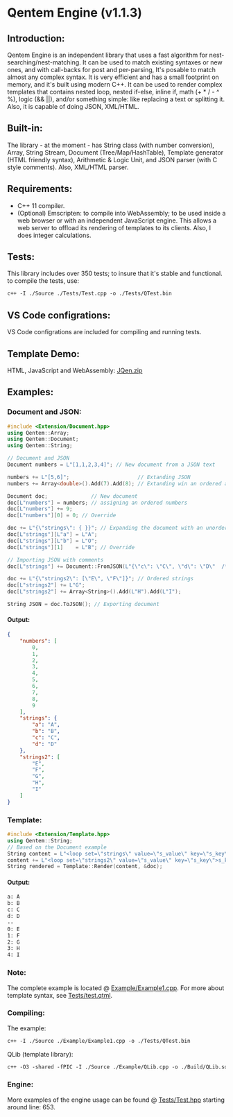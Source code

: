 # Qentem Engine (v1.1.3)

## Introduction:
Qentem Engine is an independent library that uses a fast algorithm for nest-searching/nest-matching. It can be used to match existing syntaxes or new ones, and with call-backs for post and per-parsing, It's posable to match almost any complex syntax. It is very efficient and has a small footprint on memory, and it's built using modern C++. It can be used to render complex templates that contains nested loop, nested if-else, inline if, math (+ * / - ^ %), logic (&& ||), and/or something simple: like replacing a text or splitting it. Also, it is capable of doing JSON, XML/HTML.

## Built-in:
The library - at the moment - has String class (with number conversion), Array, String Stream, Document (Tree/Map/HashTable), Template generator (HTML friendly syntax), Arithmetic & Logic Unit, and JSON parser (with C style comments). Also, XML/HTML parser.

## Requirements:
* C++ 11 compiler.
* (Optional) Emscripten: to compile into WebAssembly; to be used inside a web browser or with an independent JavaScript engine. This allows a web server to offload its rendering of templates to its clients. Also, I does integer calculations.

## Tests:
This library includes over 350 tests; to insure that it's stable and functional. to compile the tests, use:
```txt
c++ -I ./Source ./Tests/Test.cpp -o ./Tests/QTest.bin
```

## VS Code configrations:
VS Code configrations are included for compiling and running tests.

## Template Demo:
HTML, JavaScript and WebAssembly: [JQen.zip](https://github.com/HaniAmmar/Qentem-Engine/releases/download/v1.1.1/JQen.zip)

## Examples:
### Document and JSON:
```cpp
#include <Extension/Document.hpp>
using Qentem::Array;
using Qentem::Document;
using Qentem::String;

// Document and JSON
Document numbers = L"[1,1,2,3,4]"; // New document from a JSON text

numbers += L"[5,6]";                      // Extanding JSON
numbers += Array<double>().Add(7).Add(8); // Extanding win an ordered array

Document doc;              // New document
doc[L"numbers"] = numbers; // assigning an ordered numbers
doc[L"numbers"] += 9;
doc[L"numbers"][0] = 0; // Override

doc += L"{\"strings\": { }}"; // Expanding the document with an unordered array
doc[L"strings"][L"a"] = L"A";
doc[L"strings"][L"b"] = L"O";
doc[L"strings"][1]    = L"B"; // Override

// Importing JSON with comments
doc[L"strings"] += Document::FromJSON(L"{\"c\": \"C\", \"d\": \"D\"  /* \"e\": \"E\" */}", true);

doc += L"{\"strings2\": [\"E\", \"F\"]}"; // Ordered strings
doc[L"strings2"] += L"G";
doc[L"strings2"] += Array<String>().Add(L"H").Add(L"I");

String JSON = doc.ToJSON(); // Exporting document
```
#### Output:
```json
{
    "numbers": [
        0,
        1,
        2,
        3,
        4,
        5,
        6,
        7,
        8,
        9
    ],
    "strings": {
        "a": "A",
        "b": "B",
        "c": "C",
        "d": "D"
    },
    "strings2": [
        "E",
        "F",
        "G",
        "H",
        "I"
    ]
}
```

### Template:
```cpp
#include <Extension/Template.hpp>
using Qentem::String;
// Based on the Document example
String content = L"<loop set=\"strings\" value=\"s_value\" key=\"s_key\">s_key: s_value\n</loop>--\n";
content += L"<loop set=\"strings2\" value=\"s_value\" key=\"s_key\">s_key: s_value\n</loop>";
String rendered = Template::Render(content, &doc);
```
#### Output:
```txt
a: A
b: B
c: C
d: D
--
0: E
1: F
2: G
3: H
4: I
```

### Note:
The complete example is located @ [Example/Example1.cpp](https://github.com/HaniAmmar/Qentem-Engine/blob/master/Example/Example1.cpp). For more about template syntax, see [Tests/test.qtml](https://github.com/HaniAmmar/Qentem-Engine/blob/master/Tests/test.qtml).


### Compiling:
The example:
```txt
c++ -I ./Source ./Example/Example1.cpp -o ./Tests/QTest.bin
```

QLib (template library):
```txt
c++ -O3 -shared -fPIC -I ./Source ./Example/QLib.cpp -o ./Build/QLib.so
```

### Engine:
More examples of the engine usage can be found @ [Tests/Test.hpp](https://github.com/HaniAmmar/Qentem-Engine/blob/master/Tests/Test.hpp) starting around line: 653.
